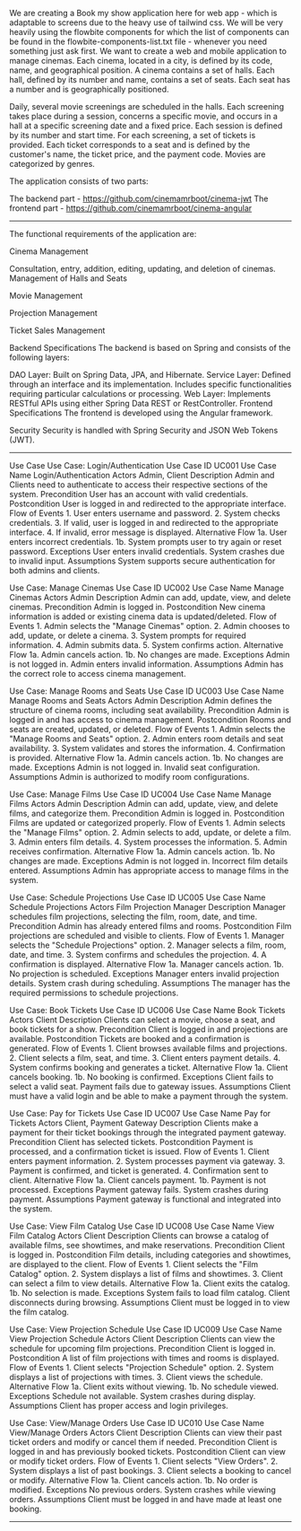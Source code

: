 We are creating a Book my show application here for web app - which is adaptable to screens due to the heavy use of tailwind css.
We will be very heavily using the flowbite components for which the list of components can be found in the flowbite-components-list.txt file - whenever you need something just ask first.
We want to create a web and mobile application to manage cinemas. Each cinema, located in a city, is defined by its code, name, and geographical position. A cinema contains a set of halls. Each hall, defined by its number and name, contains a set of seats. Each seat has a number and is geographically positioned.

Daily, several movie screenings are scheduled in the halls. Each screening takes place during a session, concerns a specific movie, and occurs in a hall at a specific screening date and a fixed price. Each session is defined by its number and start time. For each screening, a set of tickets is provided. Each ticket corresponds to a seat and is defined by the customer's name, the ticket price, and the payment code. Movies are categorized by genres.

The application consists of two parts:

The backend part - https://github.com/cinemamrboot/cinema-jwt
The frontend part - https://github.com/cinemamrboot/cinema-angular

__________________________________________

The functional requirements of the application are:

Cinema Management

Consultation, entry, addition, editing, updating, and deletion of cinemas.
Management of Halls and Seats

Movie Management

Projection Management

Ticket Sales Management

Backend Specifications
The backend is based on Spring and consists of the following layers:

DAO Layer:
Built on Spring Data, JPA, and Hibernate.
Service Layer:
Defined through an interface and its implementation.
Includes specific functionalities requiring particular calculations or processing.
Web Layer:
Implements RESTful APIs using either Spring Data REST or RestController.
Frontend Specifications
The frontend is developed using the Angular framework.

Security
Security is handled with Spring Security and JSON Web Tokens (JWT).

________________________________________________________
Use Case
Use Case: Login/Authentication
Use Case ID	UC001
Use Case Name	Login/Authentication
Actors	Admin, Client
Description	Admin and Clients need to authenticate to access their respective sections of the system.
Precondition	User has an account with valid credentials.
Postcondition	User is logged in and redirected to the appropriate interface.
Flow of Events	1. User enters username and password.
2. System checks credentials.
3. If valid, user is logged in and redirected to the appropriate interface.
4. If invalid, error message is displayed.
Alternative Flow	1a. User enters incorrect credentials.
1b. System prompts user to try again or reset password.
Exceptions	User enters invalid credentials.
System crashes due to invalid input.
Assumptions	System supports secure authentication for both admins and clients.

Use Case: Manage Cinemas
Use Case ID	UC002
Use Case Name	Manage Cinemas
Actors	Admin
Description	Admin can add, update, view, and delete cinemas.
Precondition	Admin is logged in.
Postcondition	New cinema information is added or existing cinema data is updated/deleted.
Flow of Events	1. Admin selects the "Manage Cinemas" option.
2. Admin chooses to add, update, or delete a cinema.
3. System prompts for required information.
4. Admin submits data.
5. System confirms action.
Alternative Flow	1a. Admin cancels action.
1b. No changes are made.
Exceptions	Admin is not logged in.
Admin enters invalid information.
Assumptions	Admin has the correct role to access cinema management.

Use Case: Manage Rooms and Seats
Use Case ID	UC003
Use Case Name	Manage Rooms and Seats
Actors	Admin
Description	Admin defines the structure of cinema rooms, including seat availability.
Precondition	Admin is logged in and has access to cinema management.
Postcondition	Rooms and seats are created, updated, or deleted.
Flow of Events	1. Admin selects the "Manage Rooms and Seats" option.
2. Admin enters room details and seat availability.
3. System validates and stores the information.
4. Confirmation is provided.
Alternative Flow	1a. Admin cancels action.
1b. No changes are made.
Exceptions	Admin is not logged in.
Invalid seat configuration.
Assumptions	Admin is authorized to modify room configurations.

Use Case: Manage Films
Use Case ID	UC004
Use Case Name	Manage Films
Actors	Admin
Description	Admin can add, update, view, and delete films, and categorize them.
Precondition	Admin is logged in.
Postcondition	Films are updated or categorized properly.
Flow of Events	1. Admin selects the "Manage Films" option.
2. Admin selects to add, update, or delete a film.
3. Admin enters film details.
4. System processes the information.
5. Admin receives confirmation.
Alternative Flow	1a. Admin cancels action.
1b. No changes are made.
Exceptions	Admin is not logged in.
Incorrect film details entered.
Assumptions	Admin has appropriate access to manage films in the system.

Use Case: Schedule Projections
Use Case ID	UC005
Use Case Name	Schedule Projections
Actors	Film Projection Manager
Description	Manager schedules film projections, selecting the film, room, date, and time.
Precondition	Admin has already entered films and rooms.
Postcondition	Film projections are scheduled and visible to clients.
Flow of Events	1. Manager selects the "Schedule Projections" option.
2. Manager selects a film, room, date, and time.
3. System confirms and schedules the projection.
4. A confirmation is displayed.
Alternative Flow	1a. Manager cancels action.
1b. No projection is scheduled.
Exceptions	Manager enters invalid projection details.
System crash during scheduling.
Assumptions	The manager has the required permissions to schedule projections.

Use Case: Book Tickets
Use Case ID	UC006
Use Case Name	Book Tickets
Actors	Client
Description	Clients can select a movie, choose a seat, and book tickets for a show.
Precondition	Client is logged in and projections are available.
Postcondition	Tickets are booked and a confirmation is generated.
Flow of Events	1. Client browses available films and projections.
2. Client selects a film, seat, and time.
3. Client enters payment details.
4. System confirms booking and generates a ticket.
Alternative Flow	1a. Client cancels booking.
1b. No booking is confirmed.
Exceptions	Client fails to select a valid seat.
Payment fails due to gateway issues.
Assumptions	Client must have a valid login and be able to make a payment through the system.

Use Case: Pay for Tickets
Use Case ID	UC007
Use Case Name	Pay for Tickets
Actors	Client, Payment Gateway
Description	Clients make a payment for their ticket bookings through the integrated payment gateway.
Precondition	Client has selected tickets.
Postcondition	Payment is processed, and a confirmation ticket is issued.
Flow of Events	1. Client enters payment information.
2. System processes payment via gateway.
3. Payment is confirmed, and ticket is generated.
4. Confirmation sent to client.
Alternative Flow	1a. Client cancels payment.
1b. Payment is not processed.
Exceptions	Payment gateway fails.
System crashes during payment.
Assumptions	Payment gateway is functional and integrated into the system.

Use Case: View Film Catalog
Use Case ID	UC008
Use Case Name	View Film Catalog
Actors	Client
Description	Clients can browse a catalog of available films, see showtimes, and make reservations.
Precondition	Client is logged in.
Postcondition	Film details, including categories and showtimes, are displayed to the client.
Flow of Events	1. Client selects the "Film Catalog" option.
2. System displays a list of films and showtimes.
3. Client can select a film to view details.
Alternative Flow	1a. Client exits the catalog.
1b. No selection is made.
Exceptions	System fails to load film catalog.
Client disconnects during browsing.
Assumptions	Client must be logged in to view the film catalog.

Use Case: View Projection Schedule
Use Case ID	UC009
Use Case Name	View Projection Schedule
Actors	Client
Description	Clients can view the schedule for upcoming film projections.
Precondition	Client is logged in.
Postcondition	A list of film projections with times and rooms is displayed.
Flow of Events	1. Client selects "Projection Schedule" option.
2. System displays a list of projections with times.
3. Client views the schedule.
Alternative Flow	1a. Client exits without viewing.
1b. No schedule viewed.
Exceptions	Schedule not available.
System crashes during display.
Assumptions	Client has proper access and login privileges.

Use Case: View/Manage Orders
Use Case ID	UC010
Use Case Name	View/Manage Orders
Actors	Client
Description	Clients can view their past ticket orders and modify or cancel them if needed.
Precondition	Client is logged in and has previously booked tickets.
Postcondition	Client can view or modify ticket orders.
Flow of Events	1. Client selects "View Orders".
2. System displays a list of past bookings.
3. Client selects a booking to cancel or modify.
Alternative Flow	1a. Client cancels action.
1b. No order is modified.
Exceptions	No previous orders.
System crashes while viewing orders.
Assumptions	Client must be logged in and have made at least one booking.


______________________
